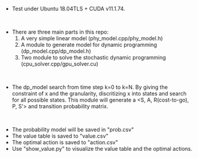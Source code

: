 - Test under Ubuntu 18.04TLS + CUDA v11.1.74.
<br />

- There are three main parts in this repo:
    1. A very simple linear model (phy_model.cpp/phy_model.h)
    2. A module to generate model for dynamic programming (dp_model.cpp/dp_model.h)
    3. Two module to solve the stochastic dynamic programming (cpu_solver.cpp/gpu_solver.cu)
<br />

- The dp_model search from time step k=0 to k=N. By giving the constraint of x and the granularity, discritizing x into states and search for all possible states. This module will generate a <S, A, R(cost-to-go), P, S'> and transition probability matrix.
<br />

- The probability model will be saved in "prob.csv"
- The value table is saved to "value.csv"
- The optimal action is saved to "action.csv"
- Use "show_value.py" to visualize the value table and the optimal actions.
